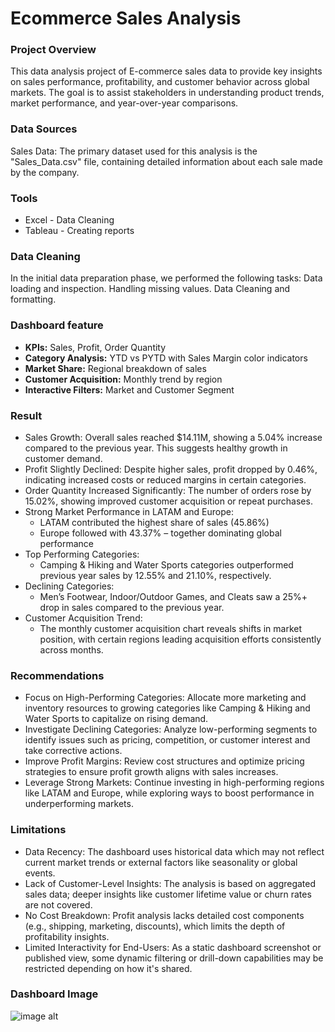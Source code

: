 # Ecommerce Sales Analysis

### Project Overview

This data analysis project of E-commerce sales data to provide key insights on sales performance, profitability, and customer behavior across global markets. The goal is to assist stakeholders in understanding product trends, market performance, and year-over-year comparisons.

### Data Sources

Sales Data: The primary dataset used for this analysis is the "Sales_Data.csv" file, containing detailed information about each sale made by the company.

### Tools

- Excel - Data Cleaning
- Tableau - Creating reports

### Data Cleaning

In the initial data preparation phase, we performed the following tasks:
Data loading and inspection.
Handling missing values.
Data Cleaning and formatting.

### Dashboard feature

- **KPIs:** Sales, Profit, Order Quantity
- **Category Analysis:** YTD vs PYTD with Sales Margin color indicators
- **Market Share:** Regional breakdown of sales
- **Customer Acquisition:** Monthly trend by region
- **Interactive Filters:** Market and Customer Segment

### Result

- Sales Growth: Overall sales reached $14.11M, showing a 5.04% increase compared to the previous year. This suggests healthy growth in customer demand.
- Profit Slightly Declined: Despite higher sales, profit dropped by 0.46%, indicating increased costs or reduced margins in certain categories.
- Order Quantity Increased Significantly: The number of orders rose by 15.02%, showing improved customer acquisition or repeat purchases.
- Strong Market Performance in LATAM and Europe:
  - LATAM contributed the highest share of sales (45.86%)
  - Europe followed with 43.37% – together dominating global performance
- Top Performing Categories:
   - Camping & Hiking and Water Sports categories outperformed previous year sales by 12.55% and 21.10%, respectively.
- Declining Categories:
   - Men’s Footwear, Indoor/Outdoor Games, and Cleats saw a 25%+ drop in sales compared to the previous year.
- Customer Acquisition Trend:
   - The monthly customer acquisition chart reveals shifts in market position, with certain regions leading acquisition efforts consistently across months.
 
### Recommendations

- Focus on High-Performing Categories: Allocate more marketing and inventory resources to growing categories like Camping & Hiking and Water Sports to capitalize on rising demand.
- Investigate Declining Categories: Analyze low-performing segments to identify issues such as pricing, competition, or customer interest and take corrective actions.
- Improve Profit Margins: Review cost structures and optimize pricing strategies to ensure profit growth aligns with sales increases.
- Leverage Strong Markets: Continue investing in high-performing regions like LATAM and Europe, while exploring ways to boost performance in underperforming markets.

### Limitations

- Data Recency: The dashboard uses historical data which may not reflect current market trends or external factors like seasonality or global events.
- Lack of Customer-Level Insights: The analysis is based on aggregated sales data; deeper insights like customer lifetime value or churn rates are not covered.
- No Cost Breakdown: Profit analysis lacks detailed cost components (e.g., shipping, marketing, discounts), which limits the depth of profitability insights.
- Limited Interactivity for End-Users: As a static dashboard screenshot or published view, some dynamic filtering or drill-down capabilities may be restricted depending on how it's shared.

### Dashboard Image
  ![image alt](https://github.com/akharshitha/Project_portfolio/blob/c154e36b6fa76f1257018f34bd4d9304beeaa438/Screenshot%20Dashboard.png)















  



















